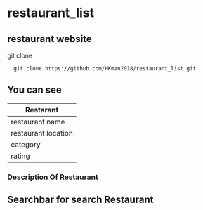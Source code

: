 # restaurant_list

## restaurant website

git clone
    
      git clone https://github.com/HKman2018/restaurant_list.git
## You can see

| Restarant | 
| -------- | 
| restaurant name | 
| restaurant location |
| category |
| rating |

### Description Of Restaurant

## Searchbar for search Restaurant
